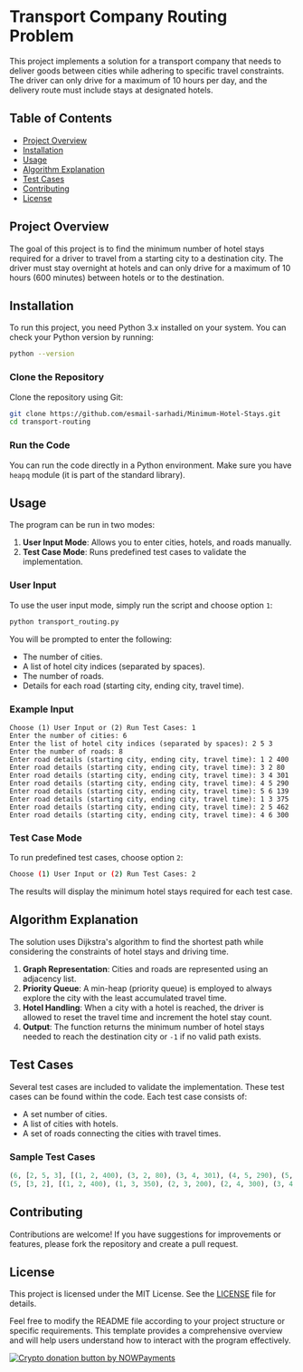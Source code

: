 

# Transport Company Routing Problem

This project implements a solution for a transport company that needs to deliver goods between cities while adhering to specific travel constraints. The driver can only drive for a maximum of 10 hours per day, and the delivery route must include stays at designated hotels.

## Table of Contents

- [Project Overview](#project-overview)
- [Installation](#installation)
- [Usage](#usage)
- [Algorithm Explanation](#algorithm-explanation)
- [Test Cases](#test-cases)
- [Contributing](#contributing)
- [License](#license)

## Project Overview

The goal of this project is to find the minimum number of hotel stays required for a driver to travel from a starting city to a destination city. The driver must stay overnight at hotels and can only drive for a maximum of 10 hours (600 minutes) between hotels or to the destination.

## Installation

To run this project, you need Python 3.x installed on your system. You can check your Python version by running:

```bash
python --version
```

### Clone the Repository

Clone the repository using Git:

```bash
git clone https://github.com/esmail-sarhadi/Minimum-Hotel-Stays.git
cd transport-routing
```

### Run the Code

You can run the code directly in a Python environment. Make sure you have `heapq` module (it is part of the standard library).

## Usage

The program can be run in two modes: 

1. **User Input Mode**: Allows you to enter cities, hotels, and roads manually.
2. **Test Case Mode**: Runs predefined test cases to validate the implementation.

### User Input

To use the user input mode, simply run the script and choose option `1`:

```bash
python transport_routing.py
```

You will be prompted to enter the following:

- The number of cities.
- A list of hotel city indices (separated by spaces).
- The number of roads.
- Details for each road (starting city, ending city, travel time).

### Example Input

```
Choose (1) User Input or (2) Run Test Cases: 1
Enter the number of cities: 6
Enter the list of hotel city indices (separated by spaces): 2 5 3
Enter the number of roads: 8
Enter road details (starting city, ending city, travel time): 1 2 400
Enter road details (starting city, ending city, travel time): 3 2 80
Enter road details (starting city, ending city, travel time): 3 4 301
Enter road details (starting city, ending city, travel time): 4 5 290
Enter road details (starting city, ending city, travel time): 5 6 139
Enter road details (starting city, ending city, travel time): 1 3 375
Enter road details (starting city, ending city, travel time): 2 5 462
Enter road details (starting city, ending city, travel time): 4 6 300
```

### Test Case Mode

To run predefined test cases, choose option `2`:

```bash
Choose (1) User Input or (2) Run Test Cases: 2
```

The results will display the minimum hotel stays required for each test case.

## Algorithm Explanation

The solution uses Dijkstra's algorithm to find the shortest path while considering the constraints of hotel stays and driving time.

1. **Graph Representation**: Cities and roads are represented using an adjacency list.
2. **Priority Queue**: A min-heap (priority queue) is employed to always explore the city with the least accumulated travel time.
3. **Hotel Handling**: When a city with a hotel is reached, the driver is allowed to reset the travel time and increment the hotel stay count.
4. **Output**: The function returns the minimum number of hotel stays needed to reach the destination city or `-1` if no valid path exists.

## Test Cases

Several test cases are included to validate the implementation. These test cases can be found within the code. Each test case consists of:

- A set number of cities.
- A list of cities with hotels.
- A set of roads connecting the cities with travel times.

### Sample Test Cases

```python
(6, [2, 5, 3], [(1, 2, 400), (3, 2, 80), (3, 4, 301), (4, 5, 290), (5, 6, 139), (1, 3, 375), (2, 5, 462), (4, 6, 300)])
(5, [3, 2], [(1, 2, 400), (1, 3, 350), (2, 3, 200), (2, 4, 300), (3, 4, 500), (4, 5, 200)])
```

## Contributing

Contributions are welcome! If you have suggestions for improvements or features, please fork the repository and create a pull request.

## License

This project is licensed under the MIT License. See the [LICENSE](LICENSE) file for details.



Feel free to modify the README file according to your project structure or specific requirements. This template provides a comprehensive overview and will help users understand how to interact with the program effectively.

<a href="https://nowpayments.io/donation?api_key=REWCYVC-A1AMFK3-QNRS663-PKJSBD2&source=lk_donation&medium=referral" target="_blank">
     <img src="https://nowpayments.io/images/embeds/donation-button-black.svg" alt="Crypto donation button by NOWPayments">
    </a>
